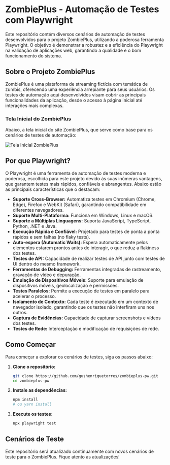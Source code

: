 # ZombiePlus - Automação de Testes com Playwright

Este repositório contém diversos cenários de automação de testes desenvolvidos para o projeto ZombiePlus, utilizando a poderosa ferramenta Playwright. O objetivo é demonstrar a robustez e a eficiência do Playwright na validação de aplicações web, garantindo a qualidade e o bom funcionamento do sistema.

## Sobre o Projeto ZombiePlus

ZombiePlus é uma plataforma de streaming fictícia com temática de zumbis, oferecendo uma experiência arrepiante para seus usuários. Os testes de automação aqui desenvolvidos visam cobrir as principais funcionalidades da aplicação, desde o acesso à página inicial até interações mais complexas.




### Tela Inicial do ZombiePlus

Abaixo, a tela inicial do site ZombiePlus, que serve como base para os cenários de testes de automação:

![Tela Inicial ZombiePlus](https://private-us-east-1.manuscdn.com/sessionFile/rFpb0hQwREpPYMzROJVMtt/sandbox/81X63QusqQOOXc4Vf0BY7j-images_1758398445520_na1fn_L2hvbWUvdWJ1bnR1L2Fzc2V0cy96b21iaWVwbHVzX2hvbWVwYWdl.png?Policy=eyJTdGF0ZW1lbnQiOlt7IlJlc291cmNlIjoiaHR0cHM6Ly9wcml2YXRlLXVzLWVhc3QtMS5tYW51c2Nkbi5jb20vc2Vzc2lvbkZpbGUvckZwYjBoUXdSRXBQWU16Uk9KVk10dC9zYW5kYm94LzgxWDYzUXVzcVFPT1hjNFZmMEJZN2otaW1hZ2VzXzE3NTgzOTg0NDU1MjBfbmExZm5fTDJodmJXVXZkV0oxYm5SMUwyRnpjMlYwY3k5NmIyMWlhV1Z3YkhWelgyaHZiV1Z3WVdkbC5wbmciLCJDb25kaXRpb24iOnsiRGF0ZUxlc3NUaGFuIjp7IkFXUzpFcG9jaFRpbWUiOjE3OTg3NjE2MDB9fX1dfQ__&Key-Pair-Id=K2HSFNDJXOU9YS&Signature=jlEmbN-jwoYVPlWsnkRCw87uQm1kswKCfMKGfK5dS4wZcMVlr7pQYCmKUTKlM1Z08HWkYOCJjENS13G5G2rNmNIZKjLq3T-chC4wOqV11Qo6JIMOElA5RdNb1g6ejIe9PB-DX92aKW147dHbJDV1ICf-sgFajRWmnpyGxTPfpw5L12w40lzCuihkGgoxXcckbbsw3JLC~Oyo21zLM6TgUhrsVL2dxxmgVmnJxbHjaVOq~Bursl50Ocx1MXJXOkWYdolFKUjltQOkCq4YuaqDbxQaxaTIHsOAagXpDeyvFBYsTUMbeeqw5Fe9~sqR2UM00Lq91YohZ-qk08ti-DYYqA__)




## Por que Playwright?

O Playwright é uma ferramenta de automação de testes moderna e poderosa, escolhida para este projeto devido às suas inúmeras vantagens, que garantem testes mais rápidos, confiáveis e abrangentes. Abaixo estão as principais características que o destacam:

- **Suporte Cross-Browser:** Automatiza testes em Chromium (Chrome, Edge), Firefox e WebKit (Safari), garantindo compatibilidade em diferentes navegadores.
- **Suporte Multi-Plataforma:** Funciona em Windows, Linux e macOS.
- **Suporte a Múltiplas Linguagens:** Suporta JavaScript, TypeScript, Python, .NET e Java.
- **Execução Rápida e Confiável:** Projetado para testes de ponta a ponta rápidos e sem falhas (no flaky tests).
- **Auto-espera (Automatic Waits):** Espera automaticamente pelos elementos estarem prontos antes de interagir, o que reduz a flakiness dos testes.
- **Testes de API:** Capacidade de realizar testes de API junto com testes de UI dentro do mesmo framework.
- **Ferramentas de Debugging:** Ferramentas integradas de rastreamento, gravação de vídeo e depuração.
- **Emulação de Dispositivos Móveis:** Suporte para emulação de dispositivos móveis, geolocalização e permissões.
- **Testes Paralelos:** Permite a execução de testes em paralelo para acelerar o processo.
- **Isolamento de Contexto:** Cada teste é executado em um contexto de navegador isolado, garantindo que os testes não interfiram uns nos outros.
- **Captura de Evidências:** Capacidade de capturar screenshots e vídeos dos testes.
- **Testes de Rede:** Interceptação e modificação de requisições de rede.




## Como Começar

Para começar a explorar os cenários de testes, siga os passos abaixo:

1. **Clone o repositório:**
   ```bash
   git clone https://github.com/gushenriquetorres/zombieplus-pw.git
   cd zombieplus-pw
   ```

2. **Instale as dependências:**
   ```bash
   npm install
   # ou yarn install
   ```

3. **Execute os testes:**
   ```bash
   npx playwright test
   ```

## Cenários de Teste

Este repositório será atualizado continuamente com novos cenários de teste para o ZombiePlus. Fique atento às atualizações!




